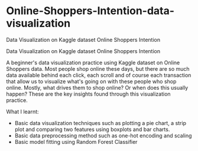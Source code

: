 # Online-Shoppers-Intention-data-visualization
Data Visualization on Kaggle dataset Online Shoppers Intention 

Data Visualization on Kaggle dataset Online Shoppers Intention

A beginner's data visualization practice using Kaggle dataset on Online Shoppers data. Most people shop online these days, but there are so much data available behind each click, each scroll and of course each transaction that allow us to visualize what's going on with these people who shop online. Mostly, what drives them to shop online? Or when does this usually happen? These are the key insights found through this visualization practice.

What I learnt:
- Basic data visualization techniques such as plotting a pie chart, a strip plot and comparing two features using boxplots and bar charts.
- Basic data preprocessing method such as one-hot encoding and scaling
- Basic model fitting using Random Forest Classifier
